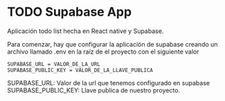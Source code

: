 
# TODO Supabase App

Aplicación todo list hecha en React native y Supabase.

Para comenzar, hay que configurar la aplicación de supabase creando un archivo llamado .env en la raíz de el proyecto con el siguiente valor

```
SUPABASE_URL = VALOR_DE_LA_URL
SUPABASE_PUBLIC_KEY = VALOR_DE_LA_LLAVE_PUBLICA
```

SUPABASE_URL: Valor de la url que tenemos configurado en supabase
SUPABASE_PUBLIC_KEY: Llave publica de nuestro proyecto.